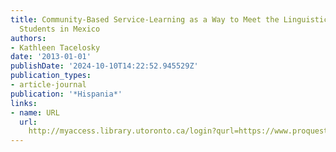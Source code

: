 ```yaml
---
title: Community-Based Service-Learning as a Way to Meet the Linguistic Needs of Transnational
  Students in Mexico
authors:
- Kathleen Tacelosky
date: '2013-01-01'
publishDate: '2024-10-10T14:22:52.945529Z'
publication_types:
- article-journal
publication: '*Hispania*'
links:
- name: URL
  url: 
    http://myaccess.library.utoronto.ca/login?qurl=https://www.proquest.com/docview/1651844963?accountid=14771&bdid=38382&_bd=PrPeiU8oaIrwVRbmeGea8suOcok%3D
---
```

